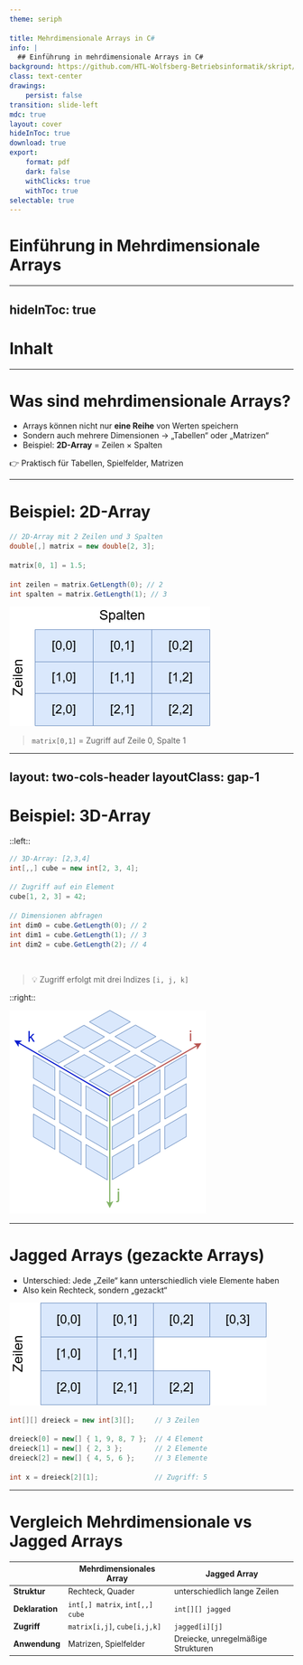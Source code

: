 ```yaml
---
theme: seriph

title: Mehrdimensionale Arrays in C#
info: |
  ## Einführung in mehrdimensionale Arrays in C#
background: https://github.com/HTL-Wolfsberg-Betriebsinformatik/skript/blob/main/slides/content/slides/background-cover-16-9.webp?raw=true
class: text-center
drawings:
    persist: false
transition: slide-left
mdc: true
layout: cover
hideInToc: true
download: true
export:
    format: pdf
    dark: false
    withClicks: true
    withToc: true
selectable: true
---
```


# Einführung in Mehrdimensionale Arrays

---
hideInToc: true
---

# Inhalt

<Toc minDepth="1" maxDepth="1" />

---

# Was sind mehrdimensionale Arrays?

- Arrays können nicht nur **eine Reihe** von Werten speichern  
- Sondern auch mehrere Dimensionen → „Tabellen“ oder „Matrizen“  
- Beispiel: **2D-Array** = Zeilen × Spalten

👉 Praktisch für Tabellen, Spielfelder, Matrizen

---

# Beispiel: 2D-Array

```csharp
// 2D-Array mit 2 Zeilen und 3 Spalten
double[,] matrix = new double[2, 3];

matrix[0, 1] = 1.5;

int zeilen = matrix.GetLength(0); // 2
int spalten = matrix.GetLength(1); // 3
```

![2D Array Beispiel](./assets/2D-array-example.drawio.png)

> `matrix[0,1]` = Zugriff auf Zeile 0, Spalte 1

---
layout: two-cols-header
layoutClass: gap-1
---

# Beispiel: 3D-Array

::left::

```csharp
// 3D-Array: [2,3,4]
int[,,] cube = new int[2, 3, 4];

// Zugriff auf ein Element
cube[1, 2, 3] = 42;

// Dimensionen abfragen
int dim0 = cube.GetLength(0); // 2
int dim1 = cube.GetLength(1); // 3
int dim2 = cube.GetLength(2); // 4
```

<br>

> 💡 Zugriff erfolgt mit drei Indizes `[i, j, k]`

::right::

![3D Array Beispiel](./assets/3D-array-example.drawio.png)


---

# Jagged Arrays (gezackte Arrays)

- Unterschied: Jede „Zeile“ kann unterschiedlich viele Elemente haben
- Also kein Rechteck, sondern „gezackt“

![Jagged Array Beispiel](./assets/jagged-arrays-example.drawio.png)

```csharp
int[][] dreieck = new int[3][];     // 3 Zeilen

dreieck[0] = new[] { 1, 9, 8, 7 };  // 4 Element
dreieck[1] = new[] { 2, 3 };        // 2 Elemente
dreieck[2] = new[] { 4, 5, 6 };     // 3 Elemente

int x = dreieck[2][1];              // Zugriff: 5
```

---

# Vergleich Mehrdimensionale vs Jagged Arrays

|             | **Mehrdimensionales Array** | **Jagged Array**                       |
| ----------- | ----------------------- | ---------------------------------- |
| **Struktur**    | Rechteck, Quader  | unterschiedlich lange Zeilen       |
| **Deklaration** | `int[,] matrix`, `int[,,] cube`        | `int[][] jagged`                   |
| **Zugriff**     | `matrix[i,j]`, `cube[i,j,k]`           | `jagged[i][j]`                     |
| **Anwendung**   | Matrizen, Spielfelder   | Dreiecke, unregelmäßige Strukturen |


